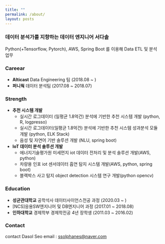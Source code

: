 ```yaml
---
title: ""
permalink: /about/
layout: posts
---
```


### 데이터 분석가를 지향하는 데이터 엔지니어 서다솔
Python(+Tensorflow, Pytorch), AWS, Spring Boot 를 이용해 Data ETL 및 분석 업무

### Careear

- **Alticast** Data Engineering 팀 (2018.08 ~ )
- **퍼니웍** 데이터 분석팀 (2017.08 ~ 2018.07) 

### Strength
- **추천 시스템 개발** 
  - 실시간 로그데이터 (일평균 1.8억건) 분석에 기반한 추천 시스템 개발 (python, R, logpresso)
  - 실시간 로그데이터(일평균 1.8억건)  분석에 기반한 추천 시스템 성과분석 모듈 개발 (python, ELK Stack)
  - 음성 및 자연어 기반 솔루션 개발 (NLU, spring boot)
- **IoT 데이터 분석 솔루션 개발**
  - 에너지기술평가원 미세먼지 iot 데이터 전처리 및 분석 솔루션 개발(AWS, python)
  - 차량용 인포 iot 센서데이터 흡연 탐지 시스템 개발(AWS, python, spring boot)
  - 블랙박스 사고 탐지 object detection 시스템 연구 개발(python opencv)

### Education

- **성균관대학교** 공학석사 데이터사이언스전공 과정 (2020.03 ~ )
- [NCS]응용SW엔지니어 및 DB엔지니어 과정 (2017.01 ~ 2018.08)
- **인하대학교** 경제학부 경제학전공 4년 장학생 (2011.03 ~ 2016.02)


### Contact
contact Dasol Seo email : ssolphanes@naver.com